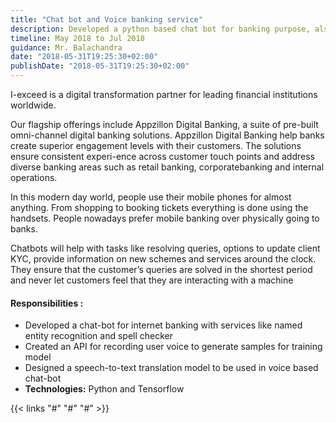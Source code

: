 ```yaml
---
title: "Chat bot and Voice banking service"
description: Developed a python based chat bot for banking purpose, also speech recognition models for voice banking
timeline: May 2018 to Jul 2018
guidance: Mr. Balachandra
date: "2018-05-31T19:25:30+02:00"
publishDate: "2018-05-31T19:25:30+02:00"
---
```


I-exceed is a digital transformation partner for leading financial institutions worldwide. 

<!--more-->

Our flagship offerings include Appzillon Digital Banking, a suite of pre-built omni-channel digital banking solutions. Appzillon Digital Banking help banks create superior engagement levels with their customers. The solutions ensure consistent experi-ence across customer touch points and address diverse banking areas such as retail banking, corporatebanking and internal operations.

In this modern day world, people use their mobile phones for almost anything. From shopping to booking tickets everything is done using the handsets. People nowadays prefer mobile banking over physically going to banks. 

Chatbots will help with tasks like resolving queries, options to update client KYC, provide information on new schemes and services around the clock. They ensure that the customer’s queries are solved in the shortest period and never let customers feel that they are interacting with a machine

#### **Responsibilities :**


- Developed a chat-bot for internet banking with services like named entity recognition and spell checker
- Created an API for recording user voice to generate samples for training model
- Designed a speech-to-text translation model to be used in voice based chat-bot
- **Technologies:** Python and Tensorflow

{{< links "#" "#" "#" >}}
